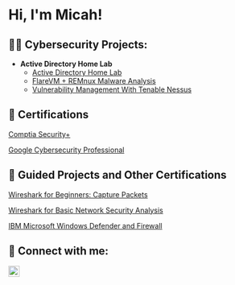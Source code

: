 <h1>Hi, I'm Micah! <br/></h1>

<h2>👨‍💻 Cybersecurity Projects:</h2>

- <b>Active Directory Home Lab</b>
  - [Active Directory Home Lab](https://github.com/Masellers/ActiveDirectoryLab)
  - [FlareVM + REMnux Malware Analysis](https://github.com/Masellers/LABURL)
  - [Vulnerability Management With Tenable Nessus](https://github.com/Masellers/NessusProject)

<h2> 📜 Certifications</h2>

[Comptia Security+](https://github.com/Masellers/Masellers/blob/main/CompTIA%20Security%2B%20ce%20certificate.pdf)

[Google Cybersecurity Professional](https://github.com/Masellers/Masellers/blob/main/Coursera%20Certificate.pdf)

<h2> 📄 Guided Projects and Other Certifications </h2>

[Wireshark for Beginners: Capture Packets](https://github.com/Masellers/Masellers/blob/main/Coursera%20Wireshark%20Beginner.pdf)

[Wireshark for Basic Network Security Analysis](https://github.com/Masellers/Masellers/blob/main/Coursera%20Wireshark.pdf)

[IBM Microsoft Windows Defender and Firewall](https://github.com/Masellers/Masellers/blob/main/Coursera%20Firewall.pdf)

<h2> 🤳 Connect with me:</h2>

[<img align="left" alt="MicahSellers | LinkedIn" width="22px" src="https://cdn.jsdelivr.net/npm/simple-icons@v3/icons/linkedin.svg" />][linkedin]

[linkedin]: https://linkedin.com/in/micah-sellers-864749147/

<!--
**joshmadakor1/joshmadakor1** is a ✨ _special_ ✨ repository because its `README.md` (this file) appears on your GitHub profile.

Here are some ideas to get you started:

- 🔭 I’m currently working on ...
- 🌱 I’m currently learning ...
- 👯 I’m looking to collaborate on ...
- 🤔 I’m looking for help with ...
- 💬 Ask me about ...
- 📫 How to reach me: ...
- 😄 Pronouns: ...
- ⚡ Fun fact: ...
-->
